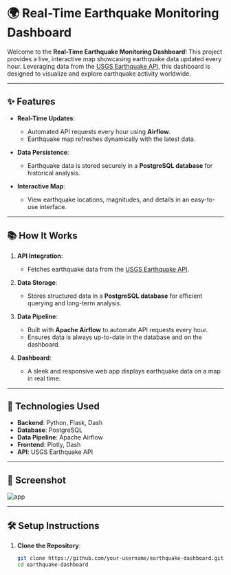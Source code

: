 # 🌍 Real-Time Earthquake Monitoring Dashboard

Welcome to the **Real-Time Earthquake Monitoring Dashboard**! This project provides a live, interactive map showcasing earthquake data updated every hour. Leveraging data from the [USGS Earthquake API](https://earthquake.usgs.gov), this dashboard is designed to visualize and explore earthquake activity worldwide.

---

## ✨ Features

- **Real-Time Updates**: 
  - Automated API requests every hour using **Airflow**.
  - Earthquake map refreshes dynamically with the latest data.

- **Data Persistence**:
  - Earthquake data is stored securely in a **PostgreSQL database** for historical analysis.

- **Interactive Map**:
  - View earthquake locations, magnitudes, and details in an easy-to-use interface.

---

## 📚 How It Works

1. **API Integration**:
   - Fetches earthquake data from the [USGS Earthquake API](https://earthquake.usgs.gov).

2. **Data Storage**:
   - Stores structured data in a **PostgreSQL database** for efficient querying and long-term analysis.

3. **Data Pipeline**:
   - Built with **Apache Airflow** to automate API requests every hour.
   - Ensures data is always up-to-date in the database and on the dashboard.

4. **Dashboard**:
   - A sleek and responsive web app displays earthquake data on a map in real time.

---

## 🚀 Technologies Used

- **Backend**: Python, Flask, Dash
- **Database**: PostgreSQL
- **Data Pipeline**: Apache Airflow
- **Frontend**: Plotly, Dash
- **API**: USGS Earthquake API

---

## 📸 Screenshot


![app](https://github.com/user-attachments/assets/3db2a430-279b-45ef-abfe-1ff5e76af55f)


---

## 🛠️ Setup Instructions

1. **Clone the Repository**:
   ```bash
   git clone https://github.com/your-username/earthquake-dashboard.git
   cd earthquake-dashboard
